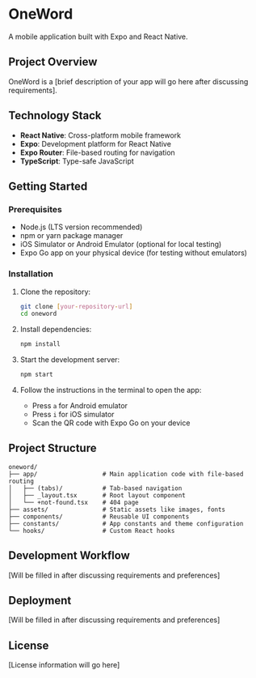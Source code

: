 # OneWord

A mobile application built with Expo and React Native.

## Project Overview

OneWord is a [brief description of your app will go here after discussing requirements].

## Technology Stack

- **React Native**: Cross-platform mobile framework
- **Expo**: Development platform for React Native
- **Expo Router**: File-based routing for navigation
- **TypeScript**: Type-safe JavaScript

## Getting Started

### Prerequisites

- Node.js (LTS version recommended)
- npm or yarn package manager
- iOS Simulator or Android Emulator (optional for local testing)
- Expo Go app on your physical device (for testing without emulators)

### Installation

1. Clone the repository:
   ```bash
   git clone [your-repository-url]
   cd oneword
   ```

2. Install dependencies:
   ```bash
   npm install
   ```

3. Start the development server:
   ```bash
   npm start
   ```

4. Follow the instructions in the terminal to open the app:
   - Press `a` for Android emulator
   - Press `i` for iOS simulator
   - Scan the QR code with Expo Go on your device

## Project Structure

```
oneword/
├── app/                  # Main application code with file-based routing
│   ├── (tabs)/           # Tab-based navigation
│   ├── _layout.tsx       # Root layout component
│   └── +not-found.tsx    # 404 page
├── assets/               # Static assets like images, fonts
├── components/           # Reusable UI components
├── constants/            # App constants and theme configuration
└── hooks/                # Custom React hooks
```

## Development Workflow

[Will be filled in after discussing requirements and preferences]

## Deployment

[Will be filled in after discussing requirements and preferences]

## License

[License information will go here]
